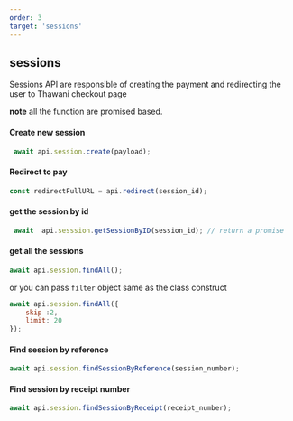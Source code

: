 ```yaml
---
order: 3
target: 'sessions'
---
```

## sessions 

Sessions API are responsible of creating the payment and redirecting the user to Thawani checkout page

__note__ all the function are promised based.

#### Create  new session 
```js
 await api.session.create(payload);
```
#### Redirect to pay 
```js
const redirectFullURL = api.redirect(session_id);
```
#### get the session by id
```js
 await  api.sesssion.getSessionByID(session_id); // return a promise
```
#### get all the sessions 
```js
await api.session.findAll();
```
or you can pass `filter` object same as the class construct 
```js 
await api.session.findAll({
    skip :2, 
    limit: 20
});
```
#### Find session by reference 
```js 
await api.session.findSessionByReference(session_number); 
```
#### Find session by receipt number 
```js 
await api.session.findSessionByReceipt(receipt_number); 
```